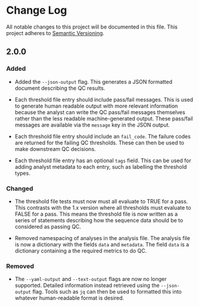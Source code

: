 # Change Log

All notable changes to this project will be documented in this file.
This project adheres to [Semantic Versioning](http://semver.org/).

## 2.0.0

### Added

  * Added the `--json-output` flag. This generates a JSON formatted document
    describing the QC results.

  * Each threshold file entry should include pass/fail messages. This is used
    to generate human readable output with more relevant information because
    the analyst can write the QC pass/fail messages themselves rather than the
    less readable machine-generated output. These pass/fail messages are
    available via the `message` key in the JSON output.

  * Each threshold file entry should include an `fail_code`. The failure codes
    are returned for the failing QC thresholds. These can then be used to make
    downstream QC decisions.

  * Each threshold file entry has an optional `tags` field. This can be used
    for adding analyst metadata to each entry, such as labelling the threshold
    types.

### Changed

  * The threshold file tests must now must all evaluate to TRUE for a pass.
    This contrasts with the 1.x version where all thresholds must evaluate to
    FALSE for a pass. This means the threshold file is now written as a series
    of statements describing how the sequence data should be to considered as
    passing QC.

  * Removed namespacing of analyses in the analysis file. The analysis file is
    now a dictionary with the fields `data` and `metadata`. The field `data` is
    a dictionary containing a the required metrics to do QC.

### Removed

  * The `--yaml-output` and `--text-output` flags are now no longer supported.
    Detailed information instead retrieved using the `--json-output` flag.
    Tools such as `jq` can then be used to formatted this into whatever
    human-readable format is desired.

